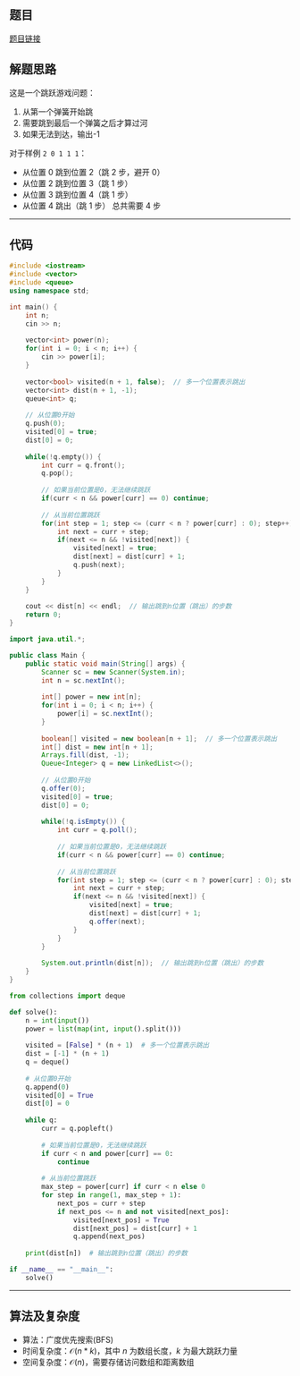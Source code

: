 ## 题目
[题目链接](https://www.nowcoder.com/practice/74acf832651e45bd9e059c59bc6e1cbf?tpId=182&tqId=105633&sourceUrl=/exam/oj&channenl=wgithub&fromPut=wgithub)

## 解题思路

这是一个跳跃游戏问题：
1. 从第一个弹簧开始跳
2. 需要跳到最后一个弹簧之后才算过河
3. 如果无法到达，输出-1

对于样例 `2 0 1 1 1`：
- 从位置 $0$ 跳到位置 $2$（跳 $2$ 步，避开 $0$）
- 从位置 $2$ 跳到位置 $3$（跳 $1$ 步）
- 从位置 $3$ 跳到位置 $4$（跳 $1$ 步）
- 从位置 $4$ 跳出（跳 $1$ 步）
总共需要 $4$ 步

---

## 代码

```c++ []
#include <iostream>
#include <vector>
#include <queue>
using namespace std;

int main() {
    int n;
    cin >> n;
    
    vector<int> power(n);
    for(int i = 0; i < n; i++) {
        cin >> power[i];
    }
    
    vector<bool> visited(n + 1, false);  // 多一个位置表示跳出
    vector<int> dist(n + 1, -1);
    queue<int> q;
    
    // 从位置0开始
    q.push(0);
    visited[0] = true;
    dist[0] = 0;
    
    while(!q.empty()) {
        int curr = q.front();
        q.pop();
        
        // 如果当前位置是0，无法继续跳跃
        if(curr < n && power[curr] == 0) continue;
        
        // 从当前位置跳跃
        for(int step = 1; step <= (curr < n ? power[curr] : 0); step++) {
            int next = curr + step;
            if(next <= n && !visited[next]) {
                visited[next] = true;
                dist[next] = dist[curr] + 1;
                q.push(next);
            }
        }
    }
    
    cout << dist[n] << endl;  // 输出跳到n位置（跳出）的步数
    return 0;
}
```
```java []
import java.util.*;

public class Main {
    public static void main(String[] args) {
        Scanner sc = new Scanner(System.in);
        int n = sc.nextInt();
        
        int[] power = new int[n];
        for(int i = 0; i < n; i++) {
            power[i] = sc.nextInt();
        }
        
        boolean[] visited = new boolean[n + 1];  // 多一个位置表示跳出
        int[] dist = new int[n + 1];
        Arrays.fill(dist, -1);
        Queue<Integer> q = new LinkedList<>();
        
        // 从位置0开始
        q.offer(0);
        visited[0] = true;
        dist[0] = 0;
        
        while(!q.isEmpty()) {
            int curr = q.poll();
            
            // 如果当前位置是0，无法继续跳跃
            if(curr < n && power[curr] == 0) continue;
            
            // 从当前位置跳跃
            for(int step = 1; step <= (curr < n ? power[curr] : 0); step++) {
                int next = curr + step;
                if(next <= n && !visited[next]) {
                    visited[next] = true;
                    dist[next] = dist[curr] + 1;
                    q.offer(next);
                }
            }
        }
        
        System.out.println(dist[n]);  // 输出跳到n位置（跳出）的步数
    }
}
```
```python []
from collections import deque

def solve():
    n = int(input())
    power = list(map(int, input().split()))
    
    visited = [False] * (n + 1)  # 多一个位置表示跳出
    dist = [-1] * (n + 1)
    q = deque()
    
    # 从位置0开始
    q.append(0)
    visited[0] = True
    dist[0] = 0
    
    while q:
        curr = q.popleft()
        
        # 如果当前位置是0，无法继续跳跃
        if curr < n and power[curr] == 0:
            continue
        
        # 从当前位置跳跃
        max_step = power[curr] if curr < n else 0
        for step in range(1, max_step + 1):
            next_pos = curr + step
            if next_pos <= n and not visited[next_pos]:
                visited[next_pos] = True
                dist[next_pos] = dist[curr] + 1
                q.append(next_pos)
    
    print(dist[n])  # 输出跳到n位置（跳出）的步数

if __name__ == "__main__":
    solve()
```

---

## 算法及复杂度
- 算法：广度优先搜索(BFS)
- 时间复杂度：$\mathcal{O}(n*k)$，其中 $n$ 为数组长度，$k$ 为最大跳跃力量
- 空间复杂度：$\mathcal{O}(n)$，需要存储访问数组和距离数组

